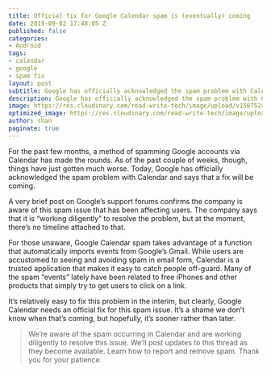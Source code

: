 ```yaml
---
title: Official fix for Google Calendar spam is (eventually) coming
date: 2019-09-02 17:48:05 Z
published: false
categories:
- Android
tags:
- calendar
- google
- spam fix
layout: post
subtitle: Google has officially acknowledged the spam problem with Calendar.
description: Google has officially acknowledged the spam problem with Calendar.
image: https://res.cloudinary.com/read-write-tech/image/upload/v1567524896/google_calendar_1_eakjn1.webp
optimized_image: https://res.cloudinary.com/read-write-tech/image/upload/c_scale,h_200,w_380/google_calendar_1_eakjn1.webp
author: shan
paginate: true
---
```


For the past few months, a method of spamming Google accounts via Calendar has made the rounds. As of the past couple of weeks, though, things have just gotten much worse. Today, Google has officially acknowledged the spam problem with Calendar and says that a fix will be coming.

A very brief post on Google’s support forums confirms the company is aware of this spam issue that has been affecting users. The company says that it is “working diligently” to resolve the problem, but at the moment, there’s no timeline attached to that.

For those unaware, Google Calendar spam takes advantage of a function that automatically imports events from Google’s Gmail. While users are accustomed to seeing and avoiding spam in email form, Calendar is a trusted application that makes it easy to catch people off-guard. Many of the spam “events” lately have been related to free iPhones and other products that simply try to get users to click on a link.

It’s relatively easy to fix this problem in the interim, but clearly, Google Calendar needs an official fix for this spam issue. It’s a shame we don’t know when that’s coming, but hopefully, it’s sooner rather than later.

> We’re aware of the spam occurring in Calendar and are working diligently to resolve this issue. We’ll post updates to this thread as they become available. Learn how to report and remove spam. Thank you for your patience.
